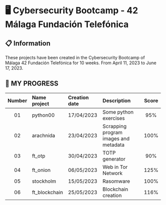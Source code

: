 # 🖥️ Cybersecurity Bootcamp - 42 Málaga Fundación Telefónica

## 📋 Information
These projects have been created in the Cybersecurity Bootcamp of Málaga 42 Fundación Telefónica for 10 weeks. From April 11, 2023 to June 17, 2023.

## 💯 MY PROGRESS 

| Number    | Name project      | Creation date | Description | Score |
|:---------:|:------------------|:--------------|:-------------------|:-----:|
| 01        | python00 | 17/04/2023 | Some python exercises | 95% |
| 02        | arachnida | 23/04/2023 | Scrapping program images and metadata | 100% |
| 03        | ft_otp | 30/04/2023 | TOTP generator | 90% |
| 04        | ft_onion | 06/05/2023 | Web in Tor Network | 125% |
| 05        | stockholm | 15/05/2023 | Rasomware | 100% |
| 06        | ft_blockchain | 25/05/2023 | Blockchain creation | 116% |